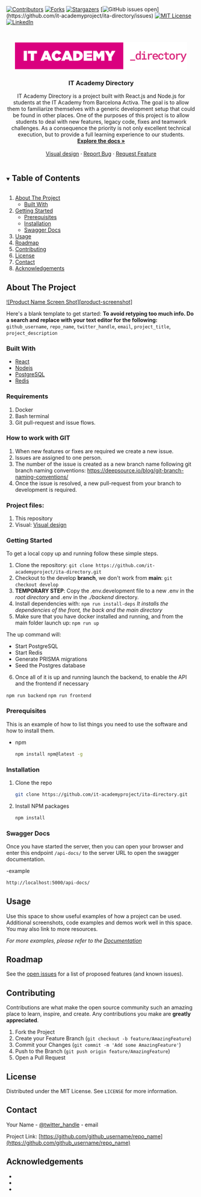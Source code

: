 <!--
*** Thanks for checking out the Best-README-Template. If you have a suggestion
*** that would make this better, please fork the repo and create a pull request
*** or simply open an issue with the tag "enhancement".
*** Thanks again! Now go create something AMAZING! :D
***
***
***
*** To avoid retyping too much info. Do a search and replace for the following:
*** github_username, repo_name, twitter_handle, email, project_title, project_description
-->

<!-- PROJECT SHIELDS -->
<!--
*** I'm using markdown "reference style" links for readability.
*** Reference links are enclosed in brackets [ ] instead of parentheses ( ).
*** See the bottom of this document for the declaration of the reference variables
*** for contributors-url, forks-url, etc. This is an optional, concise syntax you may use.
*** https://www.markdownguide.org/basic-syntax/#reference-style-links
-->

[![Contributors][contributors-shield]][contributors-url]
[![Forks][forks-shield]][forks-url]
[![Stargazers][stars-shield]][stars-url]
[![GitHub issues open](https://img.shields.io/github/issues/network-tools/shconfparser.svg?)](https://github.com/it-academyproject/ita-directory/issues)
[![MIT License][license-shield]][license-url]
[![LinkedIn][linkedin-shield]][linkedin-url]

<!-- PROJECT LOGO -->
<br />
<p align="center">
  <a href="https://github.com/github_username/repo_name">
    <img src="logo.png" alt="Logo" width="458" height="72">
  </a>

  <h3 align="center">IT Academy Directory</h3>

  <p align="center">
    IT Academy Directory is a project built with React.js and Node.js for students at the IT Academy from Barcelona Activa. The goal is to allow them to familiarize themselves with a generic development setup that could be found in other places. One of the purposes of this project is to allow students to deal with new features, legacy code, fixes and teamwork challenges. As a consequence the priority is not only excellent technical execution, but to provide a full learning experience to our students. 
    <br />
    <a href="https://docs.itadirectory.eurecatacademy.org/"><strong>Explore the docs »</strong></a>
    <br />
    <br />
    <a href="https://xd.adobe.com/view/6889eb5a-76b3-4b9d-adcb-0d76da6a8789-3dda/flow/">Visual design</a>
    ·
    <a href="https://github.com/it-academyproject/ita-directory/issues">Report Bug</a>
    ·
    <a href="https://github.com/it-academyproject/ita-directory/issues">Request Feature</a>
  </p>
</p>

<!-- TABLE OF CONTENTS -->
<details open="open">
  <summary><h2 style="display: inline-block">Table of Contents</h2></summary>
  <ol>
    <li>
      <a href="#about-the-project">About The Project</a>
      <ul>
        <li><a href="#built-with">Built With</a></li>
      </ul>
    </li>
    <li>
      <a href="#getting-started">Getting Started</a>
      <ul>
        <li><a href="#prerequisites">Prerequisites</a></li>
        <li><a href="#installation">Installation</a></li>
        <li><a href="#swagger-docs">Swagger Docs</a></li>
      </ul>
    </li>
    <li><a href="#usage">Usage</a></li>
    <li><a href="#roadmap">Roadmap</a></li>
    <li><a href="#contributing">Contributing</a></li>
    <li><a href="#license">License</a></li>
    <li><a href="#contact">Contact</a></li>
    <li><a href="#acknowledgements">Acknowledgements</a></li>
  </ol>
</details>

<!-- ABOUT THE PROJECT -->

## About The Project

[![Product Name Screen Shot][product-screenshot]](https://example.com)

Here's a blank template to get started:
**To avoid retyping too much info. Do a search and replace with your text editor for the following:**
`github_username`, `repo_name`, `twitter_handle`, `email`, `project_title`, `project_description`

### Built With

- [React](https://reactjs.org/)
- [Nodejs](https://nodejs.dev/)
- [PostgreSQL](https://www.postgresql.org/)
- [Redis](https://redis.io/)

<!-- GETTING STARTED -->

### Requirements

1. Docker
2. Bash terminal
3. Git pull-request and issue flows.

### How to work with GIT

1. When new features or fixes are required we create a new issue.
2. Issues are assigned to one person.
3. The number of the issue is created as a new branch name following git branch naming conventions: https://deepsource.io/blog/git-branch-naming-conventions/
4. Once the issue is resolved, a new pull-request from your branch to development is required.

### Project files:

1. This repository
2. Visual: <a href="https://xd.adobe.com/view/6889eb5a-76b3-4b9d-adcb-0d76da6a8789-3dda/flow/">Visual design</a>

### Getting Started

To get a local copy up and running follow these simple steps.

1. Clone the repository: `git clone https://github.com/it-academyproject/ita-directory.git`
2. Checkout to the develop **branch**, we don't work from **main**: `git checkout develop`
3. **TEMPORARY STEP**: Copy the .env.development file to a new .env in the _root directory_ and .env in the _./backend_ directory.
4. Install dependencies with: `npm run install-deps` _It installs the dependencies of the front, the back and the main directory_
5. Make sure that you have docker installed and running, and from the main folder launch up: `npm run up`

The up command will:
- Start PostgreSQL
- Start Redis
- Generate PRISMA migrations
- Seed the Postgres database

6. Once all of it is up and running launch the backend, to enable the API and the frontend if necessary

`npm run backend`
`npm run frontend`

### Prerequisites

This is an example of how to list things you need to use the software and how to install them.

- npm
  ```sh
  npm install npm@latest -g
  ```

### Installation

1. Clone the repo
   ```sh
   git clone https://github.com/it-academyproject/ita-directory.git
   ```
2. Install NPM packages
   ```sh
   npm install
   ```

### Swagger Docs

Once you have started the server, then you can open your browser and enter this endpoint `/api-docs/` to the server URL to open the swagger documentation.

-example

```sh
http://localhost:5000/api-docs/
```

<!-- USAGE EXAMPLES -->

## Usage

Use this space to show useful examples of how a project can be used. Additional screenshots, code examples and demos work well in this space. You may also link to more resources.

_For more examples, please refer to the [Documentation](https://example.com)_

<!-- ROADMAP -->

## Roadmap

See the [open issues](https://github.com/github_username/repo_name/issues) for a list of proposed features (and known issues).

<!-- CONTRIBUTING -->

## Contributing

Contributions are what make the open source community such an amazing place to learn, inspire, and create. Any contributions you make are **greatly appreciated**.

1. Fork the Project
2. Create your Feature Branch (`git checkout -b feature/AmazingFeature`)
3. Commit your Changes (`git commit -m 'Add some AmazingFeature'`)
4. Push to the Branch (`git push origin feature/AmazingFeature`)
5. Open a Pull Request

<!-- LICENSE -->

## License

Distributed under the MIT License. See `LICENSE` for more information.

<!-- CONTACT -->

## Contact

Your Name - [@twitter_handle](https://twitter.com/twitter_handle) - email

Project Link: [https://github.com/github_username/repo_name](https://github.com/github_username/repo_name)

<!-- ACKNOWLEDGEMENTS -->

## Acknowledgements

- []()
- []()
- []()

<!-- MARKDOWN LINKS & IMAGES -->
<!-- https://www.markdownguide.org/basic-syntax/#reference-style-links -->

[contributors-shield]: https://img.shields.io/github/contributors/github_username/repo.svg?style=for-the-badge
[contributors-url]: https://github.com/it-academyproject/ita-directory/graphs/contributors
[forks-shield]: https://img.shields.io/github/forks/github_username/repo.svg?style=for-the-badge
[forks-url]: https://github.com/it-academyproject/ita-directory/network/members
[stars-shield]: https://img.shields.io/github/stars/github_username/repo.svg?style=for-the-badge
[stars-url]: https://github.com/github_username/repo_name/stargazers
[issues-shield]: https://img.shields.io/github/issues/github_username/repo.svg?style=for-the-badge
[issues-url]: https://github.com/it-academyproject/ita-directory/issues
[license-shield]: https://img.shields.io/github/license/github_username/repo.svg?style=for-the-badge
[license-url]: https://github.com/github_username/repo_name/blob/master/LICENSE.txt
[linkedin-shield]: https://img.shields.io/badge/-LinkedIn-black.svg?style=for-the-badge&logo=linkedin&colorB=555
[linkedin-url]: https://linkedin.com/in/github_username
